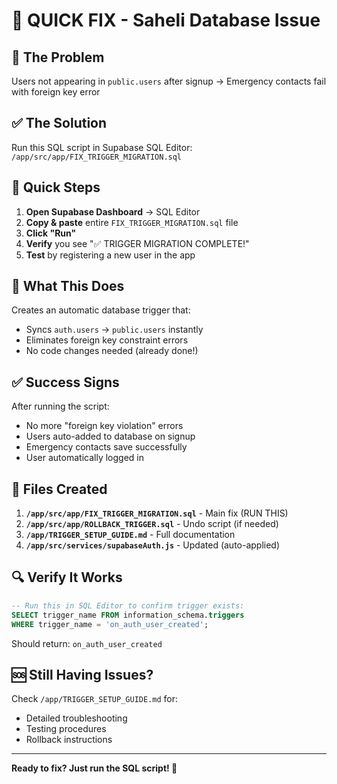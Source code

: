 # 🚨 QUICK FIX - Saheli Database Issue

## 📌 The Problem
Users not appearing in `public.users` after signup → Emergency contacts fail with foreign key error

## ✅ The Solution
Run this SQL script in Supabase SQL Editor: `/app/src/app/FIX_TRIGGER_MIGRATION.sql`

## 🏃 Quick Steps

1. **Open Supabase Dashboard** → SQL Editor
2. **Copy & paste** entire `FIX_TRIGGER_MIGRATION.sql` file
3. **Click "Run"**
4. **Verify** you see "✅ TRIGGER MIGRATION COMPLETE!"
5. **Test** by registering a new user in the app

## 🎯 What This Does

Creates an automatic database trigger that:
- Syncs `auth.users` → `public.users` instantly
- Eliminates foreign key constraint errors
- No code changes needed (already done!)

## ✅ Success Signs

After running the script:
- No more "foreign key violation" errors
- Users auto-added to database on signup
- Emergency contacts save successfully
- User automatically logged in

## 📂 Files Created

1. **`/app/src/app/FIX_TRIGGER_MIGRATION.sql`** - Main fix (RUN THIS)
2. **`/app/src/app/ROLLBACK_TRIGGER.sql`** - Undo script (if needed)
3. **`/app/TRIGGER_SETUP_GUIDE.md`** - Full documentation
4. **`/app/src/services/supabaseAuth.js`** - Updated (auto-applied)

## 🔍 Verify It Works

```sql
-- Run this in SQL Editor to confirm trigger exists:
SELECT trigger_name FROM information_schema.triggers
WHERE trigger_name = 'on_auth_user_created';
```

Should return: `on_auth_user_created`

## 🆘 Still Having Issues?

Check `/app/TRIGGER_SETUP_GUIDE.md` for:
- Detailed troubleshooting
- Testing procedures  
- Rollback instructions

---

**Ready to fix? Just run the SQL script! 🚀**
